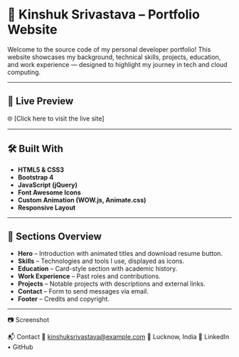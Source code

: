 # 💼 Kinshuk Srivastava – Portfolio Website

Welcome to the source code of my personal developer portfolio! This website showcases my background, technical skills, projects, education, and work experience — designed to highlight my journey in tech and cloud computing.

---

## 📌 Live Preview

🌐 [Click here to visit the live site]

---

## 🛠️ Built With

- **HTML5 & CSS3**
- **Bootstrap 4**
- **JavaScript (jQuery)**
- **Font Awesome Icons**
- **Custom Animation (WOW.js, Animate.css)**
- **Responsive Layout**

---

## 🧠 Sections Overview

- **Hero** – Introduction with animated titles and download resume button.
- **Skills** – Technologies and tools I use, displayed as icons.
- **Education** – Card-style section with academic history.
- **Work Experience** – Past roles and contributions.
- **Projects** – Notable projects with descriptions and external links.
- **Contact** – Form to send messages via email.
- **Footer** – Credits and copyright.

---

📷 Screenshot
<!-- Replace with a real preview image -->

📬 Contact
📧 kinshuksrivastava@example.com
📍 Lucknow, India
🔗 LinkedIn • GitHub
